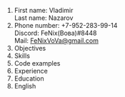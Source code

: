 1. First name: Vladimir  
Last name: Nazarov
2. Phone number: +7-952-283-99-14  
Discord: FeNix(Вова)#8448  
Mail: FeNixVoVa@gmail.com
3. Objectives
4. Skills
5. Code examples
6. Experience
7. Education
8. English